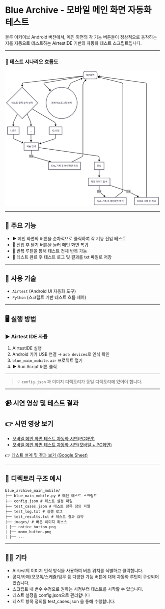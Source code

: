 
# Blue Archive - 모바일 메인 화면 자동화 테스트

블루 아카이브 Android 버전에서, 메인 화면의 각 기능 버튼들이 정상적으로 동작하는지를 자동으로 테스트하는 AirtestIDE 기반의 자동화 테스트 스크립트입니다.

---
### 📌 테스트 시나리오 흐름도

![자동화 시나리오 흐름도](./flowchart/main_test_flowchart.png)

---

## 📌 주요 기능

- ▶️ 메인 화면의 버튼을 순차적으로 클릭하여 각 기능 진입 테스트
- 🔄 진입 후 닫기 버튼을 눌러 메인 화면 복귀
- 🔁 반복 루틴을 통해 테스트 전체 반복 가능
- 🔄 테스트 완료 후 테스트 로그 및 결과를 txt 파일로 저장

---

## 🚀 사용 기술

- `Airtest` (Android UI 자동화 도구)
- `Python` (스크립트 기반 테스트 흐름 제어)

---

## 🖥️ 실행 방법

### ▶️ Airtest IDE 사용

1. AirtestIDE 실행  
2. Android 기기 USB 연결 → `adb devices`로 인식 확인  
3. `blue_main_mobile.air` 프로젝트 열기  
4. ▶ Run Script 버튼 클릭

---


> 💡 `config.json` 과 이미지 디렉토리가 동일 디렉토리에 있어야 합니다.

---

## 📹 시연 영상 및 테스트 결과

## 👉 시연 영상 보기

- [모바일 메인 화면 테스트 자동화 시연(PC화면)](https://youtu.be/0kT3ABO_-9k)
- [모바일 메인 화면 테스트 자동화 시연(모바일 + PC화면)](https://youtu.be/DLjhIx1R8Rc)

👉 [테스트 설계 및 결과 보기 (Google Sheet)](https://docs.google.com/spreadsheets/d/1RJwQvNWn9rVNjy3hYpxLwXlS4RYEvjnUWjgHTlPDYW8/edit?usp=sharing)

---

## 📂 디렉토리 구조 예시
```
blue_archive_main_mobile/
├── blue_main_mobile.py # 메인 테스트 스크립트
├── config.json # 테스트 설정 파일
├── test_cases.json # 테스트 항목 정의 파일
├── test_log.txt # 실행 로그
├── test_results.txt # 테스트 결과 요약
├── images/ # 버튼 이미지 리소스
│ ├── notice_button.png
│ ├── momo_button.png
│ ├── ...

```

---

## 🙋‍♂️ 기타

- Airtest의 이미지 인식 방식을 사용하여 버튼 위치를 식별하고 클릭합니다.
- 공지/카페/모모톡/스케쥴/임무 등 다양한 기능 버튼에 대해 자동화 루틴이 구성되어 있습니다.
- 스크립트 내 변수 수정으로 원하는 시점부터 테스트를 시작할 수 있습니다.
- 테스트 설정을 config.json으로 관리합니다
- 테스트 항목 정의를 test_cases.json 을 통해 수행합니다.